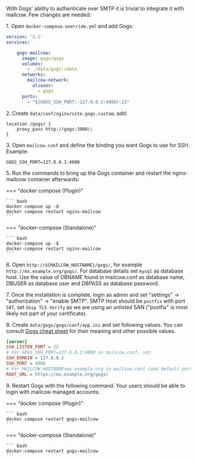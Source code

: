 With Gogs' ability to authenticate over SMTP it is trivial to integrate it with mailcow. Few changes are needed:

1\. Open `docker-compose.override.yml` and add Gogs:

```yaml
version: '2.1'
services:

    gogs-mailcow:
      image: gogs/gogs
      volumes:
        - ./data/gogs:/data
      networks:
        mailcow-network:
          aliases:
            - gogs
      ports:
        - "${GOGS_SSH_PORT:-127.0.0.1:4000}:22"
```

2\. Create `data/conf/nginx/site.gogs.custom`, add:
```
location /gogs/ {
    proxy_pass http://gogs:3000/;
}
```

3\. Open `mailcow.conf` and define the binding you want Gogs to use for SSH. Example:

```
GOGS_SSH_PORT=127.0.0.1:4000
```

5\. Run the commands to bring up the Gogs container and restart the nginx-mailcow container afterwards:

=== "docker compose (Plugin)"

    ``` bash
    docker compose up -d
	docker compose restart nginx-mailcow
    ```

=== "docker-compose (Standalone)"

    ``` bash
    docker-compose up -d
	docker-compose restart nginx-mailcow
    ```

6\. Open `http://${MAILCOW_HOSTNAME}/gogs/`, for example `http://mx.example.org/gogs/`. For database details set `mysql` as database host. Use the value of DBNAME found in mailcow.conf as database name, DBUSER as database user and DBPASS as database password.

7\. Once the installation is complete, login as admin and set "settings" -> "authorization" -> "enable SMTP". SMTP Host should be `postfix` with port `587`, set `Skip TLS Verify` as we are using an unlisted SAN ("postfix" is most likely not part of your certificate).

8\. Create `data/gogs/gogs/conf/app.ini` and set following values. You can consult [Gogs cheat sheet](https://gogs.io/docs/advanced/configuration_cheat_sheet) for their meaning and other possible values.

```ini
[server]
SSH_LISTEN_PORT = 22
# For GOGS_SSH_PORT=127.0.0.1:4000 in mailcow.conf, set:
SSH_DOMAIN = 127.0.0.1
SSH_PORT = 4000
# For MAILCOW_HOSTNAME=mx.example.org in mailcow.conf (and default ports for HTTPS), set:
ROOT_URL = https://mx.example.org/gogs/
```

9\. Restart Gogs with the following command. Your users should be able to login with mailcow managed accounts.

=== "docker compose (Plugin)"

    ``` bash
    docker compose restart gogs-mailcow
    ```

=== "docker-compose (Standalone)"

    ``` bash
    docker-compose restart gogs-mailcow
    ```